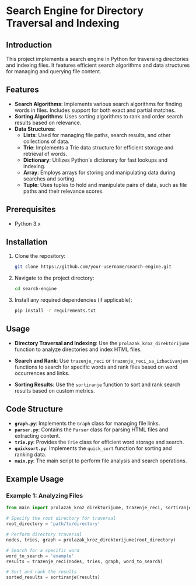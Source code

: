 # Search Engine for Directory Traversal and Indexing

## Introduction

This project implements a search engine in Python for traversing directories and indexing files. It features efficient search algorithms and data structures for managing and querying file content.

## Features

- **Search Algorithms**: Implements various search algorithms for finding words in files. Includes support for both exact and partial matches.
- **Sorting Algorithms**: Uses sorting algorithms to rank and order search results based on relevance.
- **Data Structures**:
  - **Lists**: Used for managing file paths, search results, and other collections of data.
  - **Trie**: Implements a Trie data structure for efficient storage and retrieval of words.
  - **Dictionary**: Utilizes Python's dictionary for fast lookups and indexing.
  - **Array**: Employs arrays for storing and manipulating data during searches and sorting.
  - **Tuple**: Uses tuples to hold and manipulate pairs of data, such as file paths and their relevance scores.

## Prerequisites

- Python 3.x

## Installation

1. Clone the repository:

    ```bash
    git clone https://github.com/your-username/search-engine.git
    ```

2. Navigate to the project directory:

    ```bash
    cd search-engine
    ```

3. Install any required dependencies (if applicable):

    ```bash
    pip install -r requirements.txt
    ```

## Usage

- **Directory Traversal and Indexing**: Use the `prolazak_kroz_direktorijume` function to analyze directories and index HTML files.

- **Search and Rank**: Use `trazenje_reci` or `trazenje_reci_sa_izbacivanjem` functions to search for specific words and rank files based on word occurrences and links.

- **Sorting Results**: Use the `sortiranje` function to sort and rank search results based on custom metrics.

## Code Structure

- **`graph.py`**: Implements the `Graph` class for managing file links.
- **`parser.py`**: Contains the `Parser` class for parsing HTML files and extracting content.
- **`trie.py`**: Provides the `Trie` class for efficient word storage and search.
- **`quicksort.py`**: Implements the `quick_sort` function for sorting and ranking data.
- **`main.py`**: The main script to perform file analysis and search operations.

## Example Usage

### Example 1: Analyzing Files

```python
from main import prolazak_kroz_direktorijume, trazenje_reci, sortiranje

# Specify the root directory for traversal
root_directory = 'path/to/directory'

# Perform directory traversal
nodes, tries, graph = prolazak_kroz_direktorijume(root_directory)

# Search for a specific word
word_to_search = 'example'
results = trazenje_reci(nodes, tries, graph, word_to_search)

# Sort and rank the results
sorted_results = sortiranje(results)
